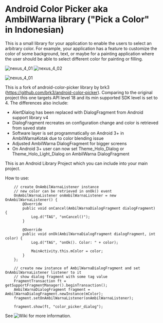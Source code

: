 Android Color Picker
aka AmbilWarna library ("Pick a Color" in Indonesian)
====================

This is a small library for your application to enable the users to select an arbitrary color. 
For example, your application has a feature to customize the color of some background, text, or maybe for a painting application where the user should be able to select different color for painting or filling.

![nexus_4_01](http://img801.imageshack.us/img801/6816/hyn4.png?raw=true) ![nexus_4_02](http://img11.imageshack.us/img11/9462/y805.png?raw=true)

![nexus_4_01](http://img594.imageshack.us/img594/7613/bv48.png?raw=true)

This is a fork of android-color-picker library by brk3 (https://github.com/brk3/android-color-picker).
Comparing to the original project this one targets API level 18 and its min supported SDK level is set to 4. 
The differences also include:

- AlertDialog has been replaced with DialogFragment from Android support library v4
- DialogFragment recreates on configuration change and color is
retrieved from saved state
- Software layer is set programmatically on Android 3+ in AmbilWarnaKotak due to color
blending issue
- Adjusted AmbilWarna DialogFragment for bigger screens
- On Android 3+ user can now set Theme_Holo_Dialog or
Theme_Holo_Light_Dialog on AmbilWarna DialogFragment

This is an Android Library Project which you can include into your main project.

How to use:

        // create OnAmbilWarnaListener instance
        // new color can be retrieved in onOk() event
        OnAmbilWarnaListener onAmbilWarnaListener = new OnAmbilWarnaListener() {
            @Override
            public void onCancel(AmbilWarnaDialogFragment dialogFragment) {
                Log.d("TAG", "onCancel()");
            }

            @Override
            public void onOk(AmbilWarnaDialogFragment dialogFragment, int color) {
                Log.d("TAG", "onOk(). Color: " + color);

                MainActivity.this.mColor = color;
            }
        };

        // create new instance of AmbilWarnaDialogFragment and set OnAmbilWarnaListener listener to it
        // show dialog fragment with some tag value
        FragmentTransaction ft = getSupportFragmentManager().beginTransaction();
        AmbilWarnaDialogFragment fragment = AmbilWarnaDialogFragment.newInstance(mColor);
        fragment.setOnAmbilWarnaListener(onAmbilWarnaListener);

        fragment.show(ft, "color_picker_dialog");

See ![Wiki](android-color-picker/wiki) for more information.
